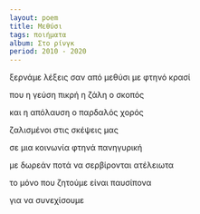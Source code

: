 ```yaml
---
layout: poem
title: Μεθύσι
tags: ποιήματα
album: Στο ρίνγκ
period: 2010 - 2020
---
```


ξερνάμε λέξεις σαν από μεθύσι με φτηνό κρασί

που η γεύση πικρή η ζάλη ο σκοπός

και η απόλαυση ο παρδαλός χορός

ζαλισμένοι στις σκέψεις μας

σε μια κοινωνία φτηνά πανηγυρική

με δωρεάν ποτά να σερβίρονται ατέλειωτα

το μόνο που ζητούμε είναι παυσίπονα

για να συνεχίσουμε
